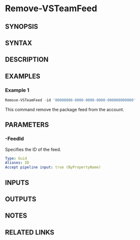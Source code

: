 <!-- #include "./common/header.md" -->

# Remove-VSTeamFeed

## SYNOPSIS

<!-- #include "./synopsis/Remove-VSTeamFeed.md" -->

## SYNTAX

## DESCRIPTION

<!-- #include "./synopsis/Remove-VSTeamFeed.md" -->

## EXAMPLES

### Example 1

```powershell
Remove-VSTeamFeed -id '00000000-0000-0000-0000-000000000000'
```

This command remove the package feed from the account.

## PARAMETERS

### -FeedId

Specifies the ID of the feed.

```yaml
Type: Guid
Aliases: ID
Accept pipeline input: true (ByPropertyName)
```

## INPUTS

## OUTPUTS

## NOTES

<!-- #include "./common/prerequisites.md" -->

## RELATED LINKS

<!-- #include "./common/related.md" -->
